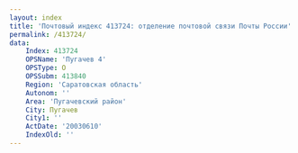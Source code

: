 ```yaml
---
layout: index
title: 'Почтовый индекс 413724: отделение почтовой связи Почты России'
permalink: /413724/
data:
    Index: 413724
    OPSName: 'Пугачев 4'
    OPSType: О
    OPSSubm: 413840
    Region: 'Саратовская область'
    Autonom: ''
    Area: 'Пугачевский район'
    City: Пугачев
    City1: ''
    ActDate: '20030610'
    IndexOld: ''
---
```

